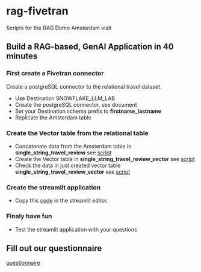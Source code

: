 # rag-fivetran
Scripts for the RAG Demo Amsterdam visit

## Build a RAG-based, GenAI Application in 40 minutes

### First create a Fivetran connector

Create a postgreSQL connector to the relational travel dataset.

* Use Destination SNOWFLAKE_LLM_LAB
* Create the postgreSQL connector, see document
* Set your Destination schema prefix to **firstname_lastname**
* Replicate the Amsterdam table

### Create the Vector table from the relational table

* Concatenate data from the Amsterdam table in **single_string_travel_review** see [script](./01-table-create.sql)
* Create the Vector table in **single_string_travel_review_vector** see [script](./02-add-vector-table.sql)
* Check the data in just created vector table **single_string_travel_review_vector** see [script](./03-show-content-vector-table.sql)

### Create the streamlit application

* Copy this [code](./04-streamlit-code.py) in the streamlit editor.

### Finaly have fun

* Test the streamlit application with your questions

## Fill out our questionnaire

[questionnaire](https://forms.gle/jn8nNqjzTnCeZLQT7)

